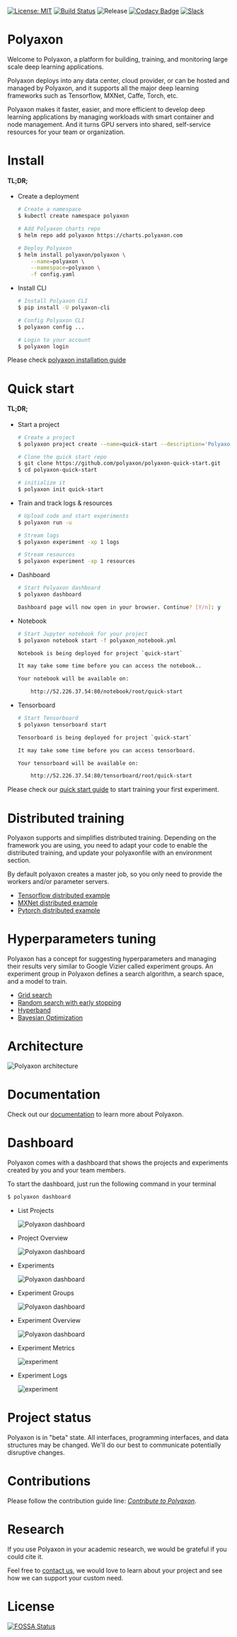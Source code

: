 [![License: MIT](https://img.shields.io/badge/License-MIT-green.svg)](LICENSE)
[![Build Status](https://travis-ci.org/polyaxon/polyaxon.svg?branch=master)](https://travis-ci.org/polyaxon/polyaxon)
![Release](https://img.shields.io/badge/release-0.2.5-green.svg?longCache=true)
[![Codacy Badge](https://api.codacy.com/project/badge/Grade/90c05b6b112548c1a88b950beceacb69)](https://www.codacy.com/app/polyaxon/polyaxon?utm_source=github.com&amp;utm_medium=referral&amp;utm_content=polyaxon/polyaxon&amp;utm_campaign=Badge_Grade)
[![Slack](https://img.shields.io/badge/chat-on%20slack-aadada.svg?logo=slack&longCache=true)](https://join.slack.com/t/polyaxon/shared_invite/enQtMzQ0ODc2MDg1ODc0LWY2ZTdkMTNmZjBlZmRmNjQxYmYwMTBiMDZiMWJhODI2ZTk0MDU4Mjg5YzA5M2NhYzc5ZjhiMjczMDllYmQ2MDg)

# Polyaxon

Welcome to Polyaxon, a platform for building, training, and monitoring large scale deep learning applications.

Polyaxon deploys into any data center, cloud provider, or can be hosted and managed by Polyaxon, and it supports all the major deep learning frameworks such as Tensorflow, MXNet, Caffe, Torch, etc.

Polyaxon makes it faster, easier, and more efficient to develop deep learning applications by managing workloads with smart container and node management. And it turns GPU servers into shared, self-service resources for your team or organization.

# Install

#### TL;DR;

 * Create a deployment

    ```bash
    # Create a namespace
    $ kubectl create namespace polyaxon

    # Add Polyaxon charts repo
    $ helm repo add polyaxon https://charts.polyaxon.com

    # Deploy Polyaxon
    $ helm install polyaxon/polyaxon \
        --name=polyaxon \
        --namespace=polyaxon \
        -f config.yaml
    ```

 * Install CLI

    ```bash
    # Install Polyaxon CLI
    $ pip install -U polyaxon-cli

    # Config Polyaxon CLI
    $ polyaxon config ...

    # Login to your account
    $ polyaxon login
    ```

Please check [polyaxon installation guide](https://docs.polyaxon.com/installation/introduction)

# Quick start

#### TL;DR;

 * Start a project

    ```bash
    # Create a project
    $ polyaxon project create --name=quick-start --description='Polyaxon quick start.'

    # Clone the quick start repo
    $ git clone https://github.com/polyaxon/polyaxon-quick-start.git
    $ cd polyaxon-quick-start

    # initialize it
    $ polyaxon init quick-start
    ```

 * Train and track logs & resources

    ```bash
    # Upload code and start experiments
    $ polyaxon run -u

    # Stream logs
    $ polyaxon experiment -xp 1 logs

    # Stream resources
    $ polyaxon experiment -xp 1 resources
    ```

 * Dashboard

    ```bash
    # Start Polyaxon dashboard
    $ polyaxon dashboard

    Dashboard page will now open in your browser. Continue? [Y/n]: y
    ```

 * Notebook
    ```bash
    # Start Jupyter notebook for your project
    $ polyaxon notebook start -f polyaxon_notebook.yml

    Notebook is being deployed for project `quick-start`

    It may take some time before you can access the notebook..

    Your notebook will be available on:

        http://52.226.37.54:80/notebook/root/quick-start
    ```

 * Tensorboard
    ```bash
    # Start Tensorboard
    $ polyaxon tensorboard start

    Tensorboard is being deployed for project `quick-start`

    It may take some time before you can access tensorboard.

    Your tensorboard will be available on:

        http://52.226.37.54:80/tensorboard/root/quick-start
    ```

Please check our [quick start guide](https://docs.polyaxon.com/quick_start) to start training your first experiment.

# Distributed training

Polyaxon supports and simplifies distributed training.
Depending on the framework you are using, you need to adapt your code to enable the distributed training,
and update your polyaxonfile with an environment section.

By default polyaxon creates a master job, so you only need to provide the workers  and/or parameter servers.

 * [Tensorflow distributed example](https://github.com/polyaxon/polyaxon-examples/blob/master/tensorflow/cifare10/polyaxonfile_distributed.yml)
 * [MXNet distributed example](https://github.com/polyaxon/polyaxon-examples/blob/master/mxnet/cifar10/polyaxonfile_distributed.yml)
 * [Pytorch distributed example](https://github.com/polyaxon/polyaxon-examples/blob/master/pytorch/mnist/polyaxonfile_distributed.yml)

# Hyperparameters tuning

Polyaxon has a concept for suggesting hyperparameters and managing their results very similar to Google Vizier called experiment groups.
An experiment group in Polyaxon defines a search algorithm, a search space, and a model to train.

 * [Grid search](https://github.com/polyaxon/polyaxon-quick-start/blob/master/polyaxonfile_hyperparams_grid.yml)
 * [Random search with early stopping](https://github.com/polyaxon/polyaxon-quick-start/blob/master/polyaxonfile_hyperparams_early_stopping.yml)
 * [Hyperband](https://github.com/polyaxon/polyaxon-quick-start/blob/master/polyaxonfile_hyperparams_hyperband.yml)
 * [Bayesian Optimization](https://github.com/polyaxon/polyaxon-quick-start/blob/master/polyaxonfile_hyperparams_bo.yml)

# Architecture

![Polyaxon architecture](config/polyaxon_architecture.png)

# Documentation

Check out our [documentation](https://docs.polyaxon.com/) to learn more about Polyaxon.

# Dashboard

Polyaxon comes with a dashboard that shows the projects and experiments created by you and your team members.

To start the dashboard, just run the following command in your terminal

```bash
$ polyaxon dashboard
```

 * List Projects

    ![Polyaxon dashboard](config/projects.png)

 * Project Overview

    ![Polyaxon dashboard](config/project_overview.png)

 * Experiments

    ![Polyaxon dashboard](config/experiments.png)

 * Experiment Groups

    ![Polyaxon dashboard](config/experiment_groups.png)

 * Experiment Overview

    ![Polyaxon dashboard](config/experiment.png)
 
 * Experiment Metrics
 
     ![experiment](config/experiment_metrics.png)
    
 * Experiment Logs
 
     ![experiment](config/experiment_logs.png)

# Project status

Polyaxon is in "beta" state. All interfaces, programming interfaces, and data structures may be changed.
We'll do our best to communicate potentially disruptive changes.

# Contributions

Please follow the contribution guide line: *[Contribute to Polyaxon](CONTRIBUTING.md)*.


# Research

If you use Polyaxon in your academic research, we would be grateful if you could cite it.

Feel free to [contact us](mailto:contact@polyaxon.com), we would love to learn about your project and see how we can support your custom need.

# License

[![FOSSA Status](https://app.fossa.io/api/projects/git%2Bgithub.com%2Fpolyaxon%2Fpolyaxon.svg?type=large)](https://app.fossa.io/projects/git%2Bgithub.com%2Fpolyaxon%2Fpolyaxon?ref=badge_large)

